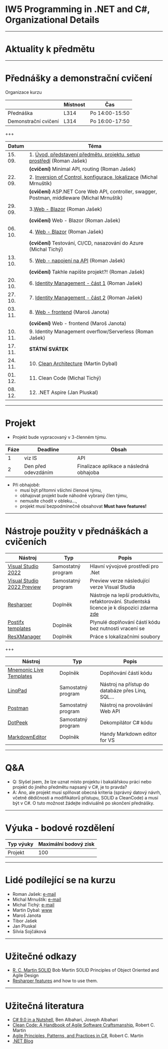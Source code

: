 # IW5 Programming in .NET and C#, Organizational Details

---
# Aktuality k předmětu

--- 
# Přednášky a demonstrační cvičení

Organizace kurzu

|                      |    Místnost |            Čas |
| -                    | -           | -              |
| Přednáška            | L314        | Po 14:00-15:50 |
| Demonstrační cvičení | L314        | Po 16:00-17:50 |

+++

| Datum   | Téma                                                                                                   |
| -       |--------------------------------------------------------------------------------------------------------|
| 15. 09. | 1. [Úvod, představení předmětu, projektu, setup prostředí](./Lectures/Lecture_01/) (Roman Jašek)       |
|         | **(cvičení)** Minimal API, routing (Roman Jašek)                                                       |
| 22. 09. | 2. [Inversion of Control, konfigurace, lokalizace](./Lectures/Lecture_02/) (Michal Mrnuštík)           |
|         | **(cvičení)** ASP&#46;NET Core Web API, controller, swagger, Postman, middleware (Michal Mrnuštík)     |
| 29. 09. | 3.[Web - Blazor](./Lectures/Lecture_03/) (Roman Jašek)                                                 |
|         | **(cvičení)** Web - Blazor (Roman Jašek)                                                               |
| 06. 10. | 4. [Web - Blazor](./Lectures/Lecture_04/) (Roman Jašek)                                                |
|         | **(cvičení)** Testování, CI/CD, nasazování do Azure (Michal Tichý)                                     |
| 13. 10. | 5. [Web - napojení na API](./Lectures/Lecture_06/) (Roman Jašek)                                       |
|         | **(cvičení)** Takhle napište projekt?! (Roman Jašek)                                                   |
| 20. 10. | 6. [Identity Management - část 1](./Lectures/Lecture_08/) (Roman Jašek)                                |
| 27. 10. | 7. [Identity Management - část 2](./Lectures/Lecture_09/) (Roman Jašek)                                |
| 03. 11. | 8. [Web - frontend](./Lectures/Lecture_05/) (Maroš Janota)                                             |
|         | **(cvičení)** Web - frontend (Maroš Janota)                                                            |
| 10. 11. | 9. Identity Management overflow/Serverless (Roman Jašek)                                               |
| 17. 11. | **STÁTNÍ SVÁTEK**                                                                                      |
| 24. 11. | 10. [Clean Architecture](./Lectures/Lecture_10/) (Martin Dybal)                                        |
| 01. 12. | 11. Clean Code (Michal Tichý)                                                                          |
| 08. 12. | 12. .NET Aspire (Jan Pluskal)                                                                          |

--- 

# Projekt
* Projekt bude vypracovaný v 3-členném týmu. 

| Fáze |               Deadline |                                   Obsah |
| ---- |------------------------| --------------------------------------- |
| 1    |                 viz IS | API                                     |
| 2    |    Den před odevzdáním | Finalizace aplikace a následná obhajoba |

* Při obhajobě:
  * musí být přítomni všichni členové týmu,
  * obhajovat projekt bude náhodně vybraný člen týmu,
  * nemusíte chodit v obleku...,
  * projekt musí bezpodmínečně obsahovat **Must have features!**

--- 
# Nástroje použity v přednáškách a cvičeních

| Nástroj  |  Typ   | Popis |
| -------- |  ------| -------|
|[Visual Studio 2022](https://aka.ms/devtoolsforteaching)| Samostatný program | Hlavní vývojové prostředí pro .Net |
|[Visual Studio 2022 Preview](https://visualstudio.microsoft.com/vs/preview/)| Samostatný program | Preview verze následující verze Visual Studia |
|[Resharper](https://www.jetbrains.com/resharper/) | Doplněk | Nástroje na lepší produktivitu, refaktorování. Studentská licence je k dispozici zdarma [zde](https://www.jetbrains.com/student/) |
|[Postifx templates](https://github.com/controlflow/resharper-postfix) | Doplněk | Plynulé doplňování částí kódu bez nutnosti vracení se |
|[ResXManager](https://github.com/dotnet/ResXResourceManager) | Doplněk | Práce s lokalizačními soubory |

+++

| Nástroj  |  Typ   | Popis |
| -------- |  ------| -------|
|[Mnemonic Live Templates](https://github.com/JetBrains/mnemonics) | Doplněk | Doplňování částí kódu |
|[LinqPad](http://www.linqpad.net/) | Samostatný program  | Nástroj na přístup do databáze přes Linq, SQL… |
|[Postman](https://www.postman.com/) | Samostatný program  | Nástroj na provolávání Web API |
|[DotPeek](https://www.jetbrains.com/decompiler/) | Samostatný program  | Dekompilátor C# kódu |
|[MarkdownEditor](https://marketplace.visualstudio.com/items?itemName=MadsKristensen.MarkdownEditor)| Doplněk| Handy Markdown editor for VS |

--- 
# Q&A

* Q: Slyšel jsem, že lze uznat místo projektu i bakalářskou práci nebo projekt do jiného předmětu napsaný v C#, je to pravda?
* A: Ano, ale projekt musí splňovat obecná kriteria (správný datový návrh, včetně dědičnosti a modifikátorů přístupu, SOLID a CleanCode) a musí být v C#. O tuto možnost žádejte indiviuálně po skončení přednášky.

---
# Výuka - bodové rozdělení

|          Typ výuky |     Maximální bodový zisk |
| ------------------ | ------------------------- |
| Projekt            |                       100 |

--- 
# Lidé podílející se na kurzu
* Roman Jašek: [e-mail](mailto:roman.jasek@riganti.cz)
* Michal Mrnuštík: [e-mail](mailto:michal.mrnustik@outlook.com)
* Michal Tichý: [e-mail](mailto:edu@tichymichal.net)
* Martin Dybal: [www](https://www.dybal.it/)
* Maroš Janota
* Tibor Jašek
* Jan Pluskal
* Silvia Sojčáková

--- 
# Užitečné odkazy
* [R. C. Martin SOLID](https://youtu.be/TMuno5RZNeE?t=757) Bob Martin SOLID Principles of Object Oriented and Agile Design 
* [Resharper features](https://www.jetbrains.com/resharper/features/) and how to use them.

--- 
# Užitečná literatura
* [C# 9.0 in a Nutshell](http://www.albahari.com/nutshell/), Ben Albahari, Joseph Albahari
* [Clean Code: A Handbook of Agile Software Craftsmanship](https://books.google.cz/books?id=hjEFCAAAQBAJ), Robert C. Martin
* [Agile Principles, Patterns, and Practices in C#](https://books.google.cz/books?id=hckt7v6g09oC), Robert C. Martin
* [.NET Blog](https://devblogs.microsoft.com/dotnet/)
